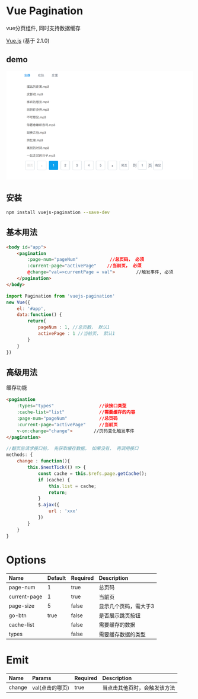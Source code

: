 # Vue Pagination

vue分页组件, 同时支持数据缓存

[Vue.js](http://vuejs.org/) (基于 2.1.0)

## demo

![](https://raw.githubusercontent.com/Braised-Cakes/vue-pagination/master/src/images/UYt8PdN54m.gif)

## 安装

```bash
npm install vuejs-pagination --save-dev
```

## 基本用法

```html
<body id="app">
    <pagination
        :page-num="pageNum"            //总页码， 必须
        :current-page="activePage"    //当前页， 必须
        @change="val=>currentPage = val">        //触发事件, 必须
    </pagination>
</body>
```

```javascript
import Pagination from 'vuejs-pagination'
new Vue({
    el: '#app',
    data:function() {
        return{
            pageNum : 1, //总页数， 默认1
            activePage : 1 //当前页， 默认1
        }
    }
})
```

## 高级用法

缓存功能

```html
<pagination
    :types="types"                 //该接口类型
    :cache-list="list"             //需要缓存的内容
    :page-num="pageNum"            //总页码
    :current-page="activePage"     //当前页
    v-on:change="change">        //页码变化触发事件
</pagination>
```

```javascript
//翻页后请求接口前， 先获取缓存数据， 如果没有， 再调用接口
methods: {
    change : function(){
        this.$nextTick(() => {
            const cache = this.$refs.page.getCache();
            if (cache) {
                this.list = cache;
                return;
            }
            $.ajax({
                url : 'xxx'
            })
        }
    }
}
```

# Options

Name        | Default | Required | Description
:---------- | :------ | :------- | :----------
page-num     | 1       | true     | 总页码
current-page | 1       | true     | 当前页
page-size    | 5       | false    | 显示几个页码，需大于3
go-btn       |  true       | false    | 是否展示跳页按钮
cache-list   |         | false    | 需要缓存的数据
types       |         | false    | 需要缓存数据的类型


# Emit

Name   | Params     | Required | Description
:----- | :--------- | :------- | :-------------
change | val(点击的哪页) | true     | 当点击其他页时，会触发该方法

